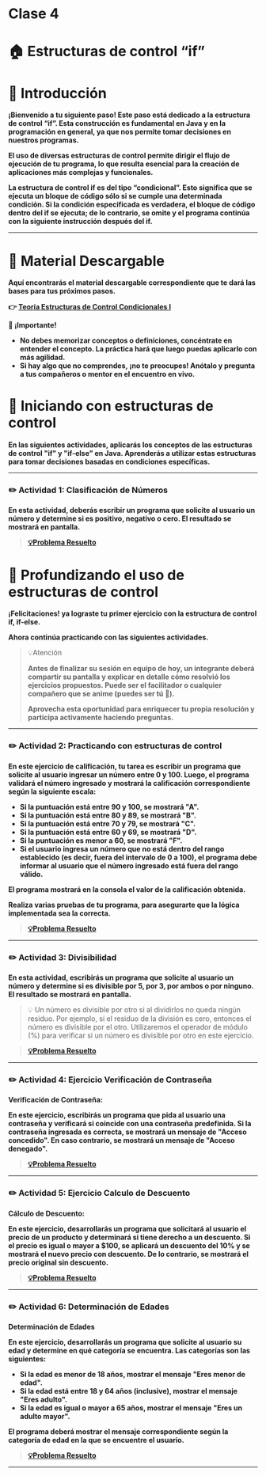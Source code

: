 # Clase 4

# **🏠 Estructuras de control “if”**

# **👋 Introducción**

**¡Bienvenido a tu siguiente paso! Este paso está dedicado a la estructura de control “if”. Esta construcción es fundamental en Java y en la programación en general, ya que nos permite tomar decisiones en nuestros programas.**

**El uso de diversas estructuras de control permite dirigir el flujo de ejecución de tu programa, lo que resulta esencial para la creación de aplicaciones más complejas y funcionales.**

**La estructura de control if es del tipo “condicional”. Esto significa que se ejecuta un bloque de código sólo si se cumple una determinada condición. Si la condición especificada es verdadera, el bloque de código dentro del if se ejecuta; de lo contrario, se omite y el programa continúa con la siguiente instrucción después del if.**

---

# **📖 Material Descargable**

**Aquí encontrarás el material descargable correspondiente que te dará las bases para tus próximos pasos.**

**👉 [Teoría Estructuras de Control Condicionales I](https://drive.google.com/file/d/1li2bY13tafXW7yfV3_1fRPmuHUhXFRuL/view?usp=drive_link)**

**📢 ¡Importante!**

- **No debes memorizar conceptos o definiciones, concéntrate en entender el concepto. La práctica hará que luego puedas aplicarlo con más agilidad.**
- **Si hay algo que no comprendes, ¡no te preocupes! Anótalo y pregunta a tus compañeros o mentor en el encuentro en vivo.**

# **👣 Iniciando con estructuras de control**

**En las siguientes actividades, aplicarás los conceptos de las estructuras de control "if" y "if-else" en Java. Aprenderás a utilizar estas estructuras para tomar decisiones basadas en condiciones específicas.**

---

### **✏️ Actividad 1: Clasificación de Números**

**En esta actividad, deberás escribir un programa que solicite al usuario un número y determine si es positivo, negativo o cero. El resultado se mostrará en pantalla.**
> [**💡Problema Resuelto**](Clase4/src/Actividad1.java)
# **👣 Profundizando el uso de estructuras de control**

**¡Felicitaciones! ya lograste tu primer ejercicio con la estructura de control if, if-else.**

**Ahora continúa practicando con las siguientes actividades.**

> 💡Atención
> 
> 
> **Antes de finalizar su sesión en equipo de hoy, un integrante deberá compartir su pantalla y explicar en detalle cómo resolvió los ejercicios propuestos. Puede ser el facilitador o cualquier compañero que se anime (puedes ser tú 💪).**
> 
> **Aprovecha esta oportunidad para enriquecer tu propia resolución y participa activamente haciendo preguntas.**
> 

---

### **✏️ Actividad 2: Practicando con estructuras de control**

**En este ejercicio de calificación, tu tarea es escribir un programa que solicite al usuario ingresar un número entre 0 y 100. Luego, el programa validará el número ingresado y mostrará la calificación correspondiente según la siguiente escala:**

- **Si la puntuación está entre 90 y 100, se mostrará "A".**
- **Si la puntuación está entre 80 y 89, se mostrará "B".**
- **Si la puntuación está entre 70 y 79, se mostrará "C".**
- **Si la puntuación está entre 60 y 69, se mostrará "D".**
- **Si la puntuación es menor a 60, se mostrará "F".**
- **Si el usuario ingresa un número que no está dentro del rango establecido (es decir, fuera del intervalo de 0 a 100), el programa debe informar al usuario que el número ingresado está fuera del rango válido.**

**El programa mostrará en la consola el valor de la calificación obtenida.**

**Realiza varias pruebas de tu programa, para asegurarte que la lógica implementada sea la correcta.**
> [**💡Problema Resuelto**](Clase4/src/Actividad2.java)
---

### **✏️ Actividad 3: Divisibilidad**

**En esta actividad, escribirás un programa que solicite al usuario un número y determine si es divisible por 5, por 3, por ambos o por ninguno. El resultado se mostrará en pantalla.**

> 💡 Un número es divisible por otro si al dividirlos no queda ningún residuo. Por ejemplo, si el residuo de la división es cero, entonces el número es divisible por el otro. Utilizaremos el operador de módulo (%) para verificar si un número es divisible por otro en este ejercicio.

> [**💡Problema Resuelto**](Clase4/src/Actividad3.java)
---

### **✏️ Actividad 4: Ejercicio Verificación de Contraseña**

**Verificación de Contraseña:**

**En este ejercicio, escribirás un programa que pida al usuario una contraseña y verificará si coincide con una contraseña predefinida. Si la contraseña ingresada es correcta, se mostrará un mensaje de "Acceso concedido". En caso contrario, se mostrará un mensaje de "Acceso denegado".**
> [**💡Problema Resuelto**](Clase4/src/Actividad4.java)
---
### **✏️ Actividad 5: Ejercicio Calculo de Descuento**
**Cálculo de Descuento:**

**En este ejercicio, desarrollarás un programa que solicitará al usuario el precio de un producto y determinará si tiene derecho a un descuento. Si el precio es igual o mayor a $100, se aplicará un descuento del 10% y se mostrará el nuevo precio con descuento. De lo contrario, se mostrará el precio original sin descuento.**
> [**💡Problema Resuelto**](Clase4/src/Actividad5.java)
---
### **✏️ Actividad 6: Determinación de Edades**
**Determinación de Edades**

**En este ejercicio, desarrollarás un programa que solicite al usuario su edad y determine en qué categoría se encuentra. Las categorías son las siguientes:**

- **Si la edad es menor de 18 años, mostrar el mensaje "Eres menor de edad".**
- **Si la edad está entre 18 y 64 años (inclusive), mostrar el mensaje "Eres adulto".**
- **Si la edad es igual o mayor a 65 años, mostrar el mensaje "Eres un adulto mayor".**

**El programa deberá mostrar el mensaje correspondiente según la categoría de edad en la que se encuentre el usuario.**
> [**💡Problema Resuelto**](Clase4/src/Actividad6.java)
---

